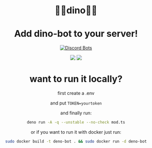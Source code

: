 <div align ="center">

# 🦕🍱dino🦕🍱

<h1>Add dino-bot to your server!</h1>

[![Discord Bots](https://top.gg/api/widget/830530080349749248.svg)](https://top.gg/bot/830530080349749248)
  
<img src="https://media.discordapp.net/attachments/851972919134650393/862031424373522473/unknown.png">

<img src="https://cdn.discordapp.com/attachments/851972919134650393/862031933554425886/unknown.png">

<h1>want to run it locally?</h1>

first create a .env 

and put ```TOKEN=yourtoken```

and finally run:

```sh
deno run -A -q --unstable --no-check mod.ts
```

or if you want to run it with docker just run:

```sh
sudo docker build -t deno-bot . && sudo docker run -d deno-bot

```

</div>
